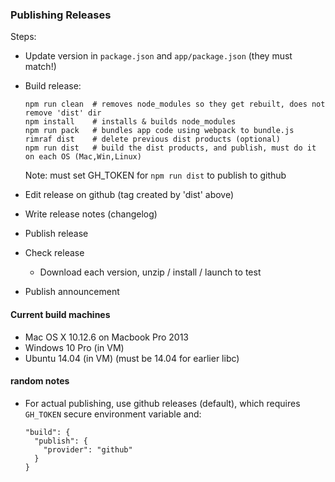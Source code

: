 ### Publishing Releases

Steps:
- Update version in `package.json` and `app/package.json` (they must match!)
- Build release:
    ```
    npm run clean  # removes node_modules so they get rebuilt, does not remove 'dist' dir
    npm install    # installs & builds node_modules
    npm run pack   # bundles app code using webpack to bundle.js
    rimraf dist    # delete previous dist products (optional)
    npm run dist   # build the dist products, and publish, must do it on each OS (Mac,Win,Linux)
    ```
    Note: must set GH_TOKEN for `npm run dist` to publish to github

- Edit release on github (tag created by 'dist' above)
- Write release notes (changelog)
- Publish release
- Check release
    - Download each version, unzip / install / launch to test
- Publish announcement

#### Current build machines
- Mac OS X 10.12.6 on Macbook Pro 2013
- Windows 10 Pro (in VM)
- Ubuntu 14.04 (in VM)  (must be 14.04 for earlier libc)



#### random notes
- For actual publishing, use github releases (default), which requires `GH_TOKEN` secure environment variable and:
    ```
    "build": {
      "publish": {
        "provider": "github"
      }
    }
